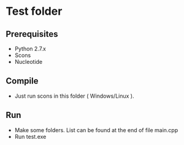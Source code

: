 # Test folder

## Prerequisites
 - Python 2.7.x
 - Scons
 - Nucleotide

## Compile
 - Just run scons in this folder ( Windows/Linux ).

## Run
 - Make some folders. List can be found at the end of file main.cpp
 - Run test.exe
